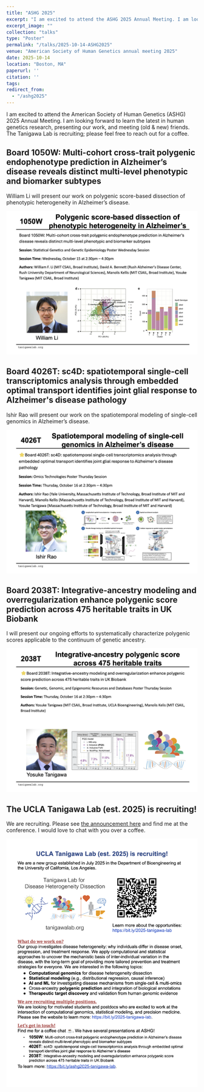 ```yaml
---
title: "ASHG 2025"
excerpt: "I am excited to attend the ASHG 2025 Annual Meeting. I am looking forward to learn the latest in human genetics research, presenting our work, and meeting (old & new) friends. The Tanigawa Lab is recruiting; please find me for a coffee."
excerpt_image: ""
collection: "talks"
type: "Poster"
permalink: "/talks/2025-10-14-ASHG2025"
venue: "American Society of Human Genetics annual meeting 2025"
date: 2025-10-14
location: "Boston, MA"
paperurl: ''
citation: ''
tags:
redirect_from:
  - "/ashg2025"
---
```


I am excited to attend the American Society of Human Genetics (ASHG) 2025 Annual Meeting. I am looking forward to learn the latest in human genetics research, presenting our work, and meeting (old & new) friends. The Tanigawa Lab is recruiting; please feel free to reach out for a coffee.

## Board 1050W: Multi-cohort cross-trait polygenic endophenotype prediction in Alzheimer’s disease reveals distinct multi-level phenotypic and biomarker subtypes

William Li will present our work on polygenic score-based dissection of phenotypic heterogeneity in Alzheimer’s disease.

![/files/2025/ASHG2025-1050W.png](/files/2025/ASHG2025-1050W.png)

## Board 4026T: sc4D: spatiotemporal single-cell transcriptomics analysis through embedded optimal transport identifies joint glial response to Alzheimer's disease pathology

Ishir Rao will present our work on the spatiotemporal modeling of single-cell genomics in Alzheimer’s disease.

![/files/2025/ASHG2025-4026T.png](/files/2025/ASHG2025-4026T.png)

## Board 2038T: Integrative-ancestry modeling and overregularization enhance polygenic score prediction across 475 heritable traits in UK Biobank

I will present our ongoing efforts to systematically characterize polygenic scores applicable to the continuum of genetic ancestry.

![/files/2025/ASHG2025-2038T.png](/files/2025/ASHG2025-2038T.png)

## The UCLA Tanigawa Lab (est. 2025) is recruiting!

We are recruiting. Please see [the announcement here](/posts/2025/09/recruiting) and find me at the conference. I would love to chat with you over a coffee.

![/files/2025/ASHG2025-Tanigawa-Lab.png](/files/2025/ASHG2025-Tanigawa-Lab.png)
